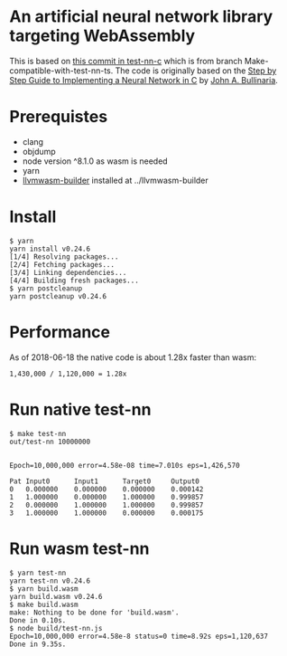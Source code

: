 # An artificial neural network library targeting WebAssembly

This is based on [this commit in test-nn-c](https://github.com/winksaville/test-nn-c/commit/5ca27097024ce857041b5a9773a86a91617724a0)
which is from branch Make-compatible-with-test-nn-ts. The code is originally
based on the [Step by Step Guide to Implementing a Neural Network in C](http://www.cs.bham.ac.uk/~jxb/INC/nn.html)
by [John A. Bullinaria](http://www.cs.bham.ac.uk/~jxb/).

# Prerequistes
- clang
- objdump
- node version ^8.1.0 as wasm is needed
- yarn
- [llvmwasm-builder](https://github.com/winksaville/llvmwasm-builder) installed at ../llvmwasm-builder

# Install
```
$ yarn
yarn install v0.24.6
[1/4] Resolving packages...
[2/4] Fetching packages...
[3/4] Linking dependencies...
[4/4] Building fresh packages...
$ yarn postcleanup
yarn postcleanup v0.24.6
```

# Performance
As of 2018-06-18 the native code is about 1.28x faster than wasm:
```
1,430,000 / 1,120,000 = 1.28x
```

# Run native test-nn
```
$ make test-nn
out/test-nn 10000000


Epoch=10,000,000 error=4.58e-08 time=7.010s eps=1,426,570

Pat	Input0   	Input1   	Target0   	Output0   
0	0.000000	0.000000	0.000000	0.000142
1	1.000000	0.000000	1.000000	0.999857
2	0.000000	1.000000	1.000000	0.999857
3	1.000000	1.000000	0.000000	0.000175
```

# Run wasm test-nn
```
$ yarn test-nn
yarn test-nn v0.24.6
$ yarn build.wasm
yarn build.wasm v0.24.6
$ make build.wasm 
make: Nothing to be done for 'build.wasm'.
Done in 0.10s.
$ node build/test-nn.js 
Epoch=10,000,000 error=4.58e-8 status=0 time=8.92s eps=1,120,637
Done in 9.35s.
```
